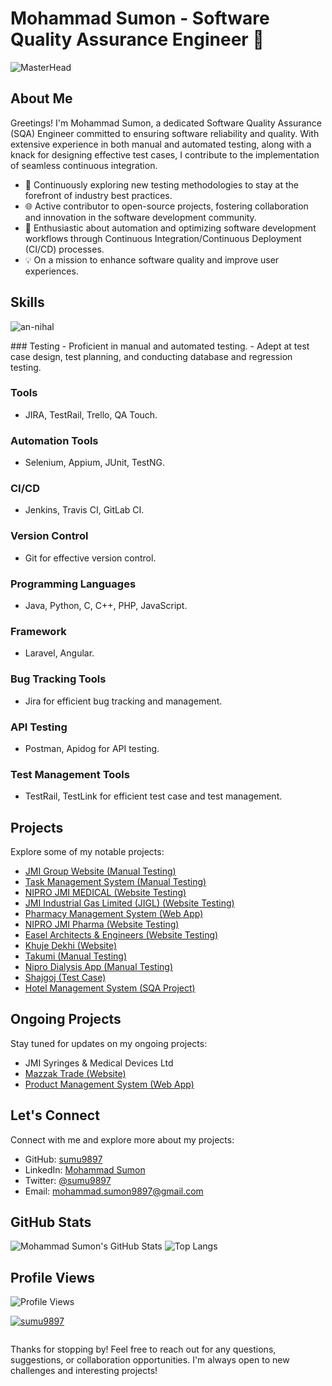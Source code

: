 # Mohammad Sumon - Software Quality Assurance Engineer 👋
![MasterHead](https://e0.pxfuel.com/wallpapers/460/450/desktop-wallpaper-qa-best-practices-to-deliver-stable-software-quality-assurance.jpg)
## About Me

Greetings! I'm Mohammad Sumon, a dedicated Software Quality Assurance (SQA) Engineer committed to ensuring software reliability and quality. With extensive experience in both manual and automated testing, along with a knack for designing effective test cases, I contribute to the implementation of seamless continuous integration.

- 🔬 Continuously exploring new testing methodologies to stay at the forefront of industry best practices.
- 🌐 Active contributor to open-source projects, fostering collaboration and innovation in the software development community.
- 🚀 Enthusiastic about automation and optimizing software development workflows through Continuous Integration/Continuous Deployment (CI/CD) processes.
- 💡 On a mission to enhance software quality and improve user experiences.

## Skills
<p align="left"> <img src="https://komarev.com/ghpvc/?username=an-nihal&label=Profile%20views&color=0e75b6&style=flat" alt="an-nihal" /> </p>
### Testing
- Proficient in manual and automated testing.
- Adept at test case design, test planning, and conducting database and regression testing.

### Tools
- JIRA, TestRail, Trello, QA Touch.

### Automation Tools
- Selenium, Appium, JUnit, TestNG.

### CI/CD
- Jenkins, Travis CI, GitLab CI.

### Version Control
- Git for effective version control.

### Programming Languages
- Java, Python, C, C++, PHP, JavaScript.

### Framework
- Laravel, Angular.

### Bug Tracking Tools
- Jira for efficient bug tracking and management.

### API Testing
- Postman, Apidog for API testing.

### Test Management Tools
- TestRail, TestLink for efficient test case and test management.

## Projects

Explore some of my notable projects:

- [JMI Group Website (Manual Testing)](https://github.com/sumu9897/JMI-Group-Test)
- [Task Management System (Manual Testing)](https://github.com/sumu9897/Task-Management)
- [NIPRO JMI MEDICAL (Website Testing)](https://github.com/sumu9897/NIPRO-JMI-MEDICAL)
- [JMI Industrial Gas Limited (JIGL) (Website Testing)](https://github.com/sumu9897/JMI-Gas)
- [Pharmacy Management System (Web App)](https://github.com/sumu9897/Pharmacy-M-S)
- [NIPRO JMI Pharma (Website Testing)](https://github.com/sumu9897/NIPRO-JMI-Pharma)
- [Easel Architects & Engineers (Website Testing)](https://github.com/sumu9897/Easel-Architects)
- [Khuje Dekhi (Website)](https://khujedekhi.com/)
- [Takumi (Manual Testing)](https://github.com/sumu9897/Takumi)
- [Nipro Dialysis App (Manual Testing)](https://github.com/sumu9897/Nipro-Dialysis-App)
- [Shajgoj (Test Case)](https://github.com/sumu9897/Test-Case/tree/main/Shajgoj)
- [Hotel Management System (SQA Project)](https://github.com/sumu9897/S-Q-T)

## Ongoing Projects

Stay tuned for updates on my ongoing projects:

- JMI Syringes & Medical Devices Ltd
- [Mazzak Trade (Website)](https://github.com/sumu9897/Mazzak-Trade-Website)
- [Product Management System (Web App)](https://github.com/sumu9897/Product-Management-System)

## Let's Connect

Connect with me and explore more about my projects:
- GitHub: [sumu9897](https://github.com/sumu9897)
- LinkedIn: [Mohammad Sumon](https://www.linkedin.com/in/md-sumon9897/)
- Twitter: [@sumu9897](https://twitter.com/sumu9897)
- Email: mohammad.sumon9897@gmail.com

## GitHub Stats

![Mohammad Sumon's GitHub Stats](https://github-readme-stats.vercel.app/api?username=sumu9897&show_icons=true&count_private=true&hide=contribs)
![Top Langs](https://github-readme-stats.vercel.app/api/top-langs/?username=sumu9897&layout=compact)

## Profile Views

![Profile Views](https://komarev.com/ghpvc/?username=sumu9897&color=brightgreen)

<p align="left">
  <a href="https://github.com/ryo-ma/github-profile-trophy">
    <img src="https://github-profile-trophy.vercel.app/?username=sumu9897" alt="sumu9897" />
  </a>
</p>

<p align="left">
  <a href="https://twitter.com/" target="blank">
    <img src="https://img.shields.io/twitter/follow/?logo=twitter&style=for-the-badge" alt="" />
  </a>
</p>

Thanks for stopping by! Feel free to reach out for any questions, suggestions, or collaboration opportunities. I'm always open to new challenges and interesting projects!
